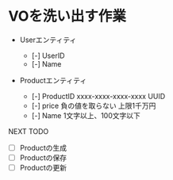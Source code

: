 # VOを洗い出す作業

- Userエンティティ
  - [-] UserID
  - [-] Name
 
- Productエンティティ
  - [-] ProductID
        xxxx-xxxx-xxxx-xxxx
        UUID
  - [-] price
        負の値を取らない
        上限1千万円
  - [-] Name
        1文字以上、100文字以下

NEXT TODO
- [ ] Productの生成
- [ ] Productの保存
- [ ] Productの更新
